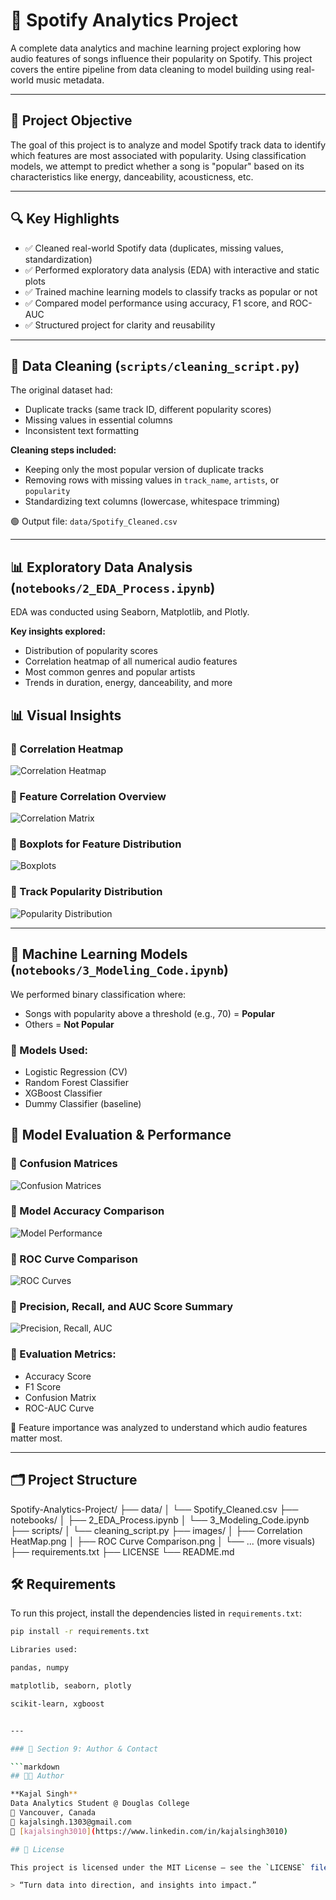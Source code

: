 # 🎵 Spotify Analytics Project

A complete data analytics and machine learning project exploring how audio features of songs influence their popularity on Spotify. This project covers the entire pipeline from data cleaning to model building using real-world music metadata.

---

## 📌 Project Objective

The goal of this project is to analyze and model Spotify track data to identify which features are most associated with popularity. Using classification models, we attempt to predict whether a song is "popular" based on its characteristics like energy, danceability, acousticness, etc.

---

## 🔍 Key Highlights

- ✅ Cleaned real-world Spotify data (duplicates, missing values, standardization)
- ✅ Performed exploratory data analysis (EDA) with interactive and static plots
- ✅ Trained machine learning models to classify tracks as popular or not
- ✅ Compared model performance using accuracy, F1 score, and ROC-AUC
- ✅ Structured project for clarity and reusability

---

## 🧹 Data Cleaning (`scripts/cleaning_script.py`)

The original dataset had:
- Duplicate tracks (same track ID, different popularity scores)
- Missing values in essential columns
- Inconsistent text formatting

**Cleaning steps included:**
- Keeping only the most popular version of duplicate tracks
- Removing rows with missing values in `track_name`, `artists`, or `popularity`
- Standardizing text columns (lowercase, whitespace trimming)

🟢 Output file: `data/Spotify_Cleaned.csv`

---

## 📊 Exploratory Data Analysis (`notebooks/2_EDA_Process.ipynb`)

EDA was conducted using Seaborn, Matplotlib, and Plotly.

**Key insights explored:**
- Distribution of popularity scores
- Correlation heatmap of all numerical audio features
- Most common genres and popular artists
- Trends in duration, energy, danceability, and more

## 📊 Visual Insights

### 🔸 Correlation Heatmap

![Correlation Heatmap](images/Correlation%20HeatMap.png)

### 🔸 Feature Correlation Overview

![Correlation Matrix](images/Correlation.png)

### 🔸 Boxplots for Feature Distribution

![Boxplots](images/Boxplots.png)

### 🔸 Track Popularity Distribution

![Popularity Distribution](images/Distribution%20on%20track%20popularity.png)

---

## 🤖 Machine Learning Models (`notebooks/3_Modeling_Code.ipynb`)

We performed binary classification where:
- Songs with popularity above a threshold (e.g., 70) = **Popular**
- Others = **Not Popular**

### 🔧 Models Used:
- Logistic Regression (CV)
- Random Forest Classifier
- XGBoost Classifier
- Dummy Classifier (baseline)

## 🧪 Model Evaluation & Performance

### 🔸 Confusion Matrices

![Confusion Matrices](images/Confusion%20Matrices.png)

### 🔸 Model Accuracy Comparison

![Model Performance](images/Model%20Performance.png)

### 🔸 ROC Curve Comparison

![ROC Curves](images/ROC%20Curve%20Comparison.png)

### 🔸 Precision, Recall, and AUC Score Summary

![Precision, Recall, AUC](images/precision,%20Recall,%20AUC.png)


### 🧪 Evaluation Metrics:
- Accuracy Score
- F1 Score
- Confusion Matrix
- ROC-AUC Curve

🧠 Feature importance was analyzed to understand which audio features matter most.

---

## 🗂️ Project Structure

Spotify-Analytics-Project/
├── data/
│   └── Spotify_Cleaned.csv
├── notebooks/
│   ├── 2_EDA_Process.ipynb
│   └── 3_Modeling_Code.ipynb
├── scripts/
│   └── cleaning_script.py
├── images/
│   ├── Correlation HeatMap.png
│   ├── ROC Curve Comparison.png
│   └── ... (more visuals)
├── requirements.txt
├── LICENSE
└── README.md


## 🛠️ Requirements

To run this project, install the dependencies listed in `requirements.txt`:

```bash
pip install -r requirements.txt

Libraries used:

pandas, numpy

matplotlib, seaborn, plotly

scikit-learn, xgboost


---

### 🔹 Section 9: Author & Contact

```markdown
## 👩‍💻 Author

**Kajal Singh**  
Data Analytics Student @ Douglas College  
📍 Vancouver, Canada  
📧 kajalsingh.1303@gmail.com  
🔗 [kajalsingh3010](https://www.linkedin.com/in/kajalsingh3010)

## 📝 License

This project is licensed under the MIT License — see the `LICENSE` file for details.

> “Turn data into direction, and insights into impact.”
